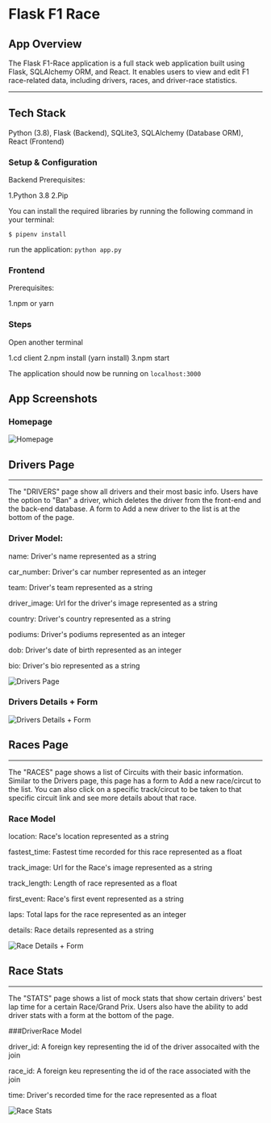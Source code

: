 # Flask F1 Race 

## App Overview

The Flask F1-Race application is a full stack web application built using Flask, SQLAlchemy ORM, and React. It enables users to view and edit F1 race-related data, including drivers, races, and driver-race statistics.

***

## Tech Stack
Python (3.8), Flask (Backend), SQLite3, SQLAlchemy (Database ORM), React (Frontend)

### Setup & Configuration
Backend Prerequisites: 

1.Python 3.8 
2.Pip

You can install the required libraries by running the following command in your terminal:

```$ pipenv install```

run the application: ```python app.py```

### Frontend
Prerequisites:

1.npm or yarn

### Steps
Open another terminal

1.cd client 
2.npm install (yarn install) 3.npm start

The application should now be running on ```localhost:3000```



## App Screenshots


### Homepage


![Homepage](client/src/assets/homepage.png)


## Drivers Page

***

The "DRIVERS" page show all drivers and their most basic info. Users have the option to "Ban" a driver, which deletes the driver from the front-end and the back-end database. A form to Add a new driver to the list is at the bottom of the page.

### Driver Model:

name: Driver's name represented as a string

car_number: Driver's car number represented as an integer

team: Driver's team represented as a string

driver_image: Url for the driver's image represented as a string

country: Driver's country represented as a string

podiums: Driver's podiums represented as an integer

dob: Driver's date of birth represented as an integer

bio: Driver's bio represented as a string

![Drivers Page](client/src/assets/driverspage.png)


### Drivers Details + Form


![Drivers Details + Form](client/src/assets/driversdet.png)


## Races Page

***

The "RACES" page shows a list of Circuits with their basic information. Similar to the Drivers page, this page has a form to Add a new race/circut to the list. You can also click on a specific track/circut to be taken to that specific circuit link and see more details about that race.

### Race Model

location: Race's location represented as a string

fastest_time: Fastest time recorded for this race represented as a float

track_image: Url for the Race's image represented as a string

track_length: Length of race represented as a float

first_event: Race's first event represented as a string

laps: Total laps for the race represented as an integer

details: Race details represented as a string

![Race Details + Form](client/src/assets/raceform.png)


## Race Stats

***


The "STATS" page shows a list of mock stats that show certain drivers' best lap time for a certain Race/Grand Prix. Users also have the ability to add driver stats with a form at the bottom of the page.


###DriverRace Model

driver_id: A foreign key representing the id of the driver assocaited with the join

race_id: A foreign keu representing the id of the race associated with the join

time: Driver's recorded time for the race represented as a float


![Race Stats](client/src/assets/racestats.png)